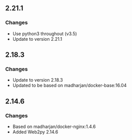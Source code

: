 ## 2.21.1

### Changes

* Use python3 throughout (v3.5)
* Update to version 2.21.1

## 2.18.3

### Changes

* Update to version 2.18.3
* Updated to be based on madharjan/docker-base:16.04

## 2.14.6

### Changes 

* Based on madharjan/docker-nginx:1.4.6
* Added Web2py 2.14.6
